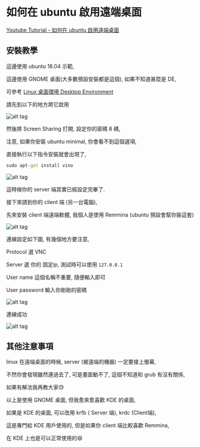 # 如何在 ubuntu 啟用遠端桌面

[Youtube Tutorial - 如何在 ubuntu 啟用遠端桌面](https://youtu.be/-01unOIk9mI)

## 安裝教學

這邊使用 ubuntu 18.04 示範,

這邊使用 GNOME 桌面(大多數預設安裝都是這個), 如果不知道甚麼是 DE,

可參考 [Linux 桌面環境 Desktop Environment](https://github.com/twtrubiks/linux-note/tree/master/linux-de)

請先到以下的地方將它啟用

![alt tag](https://i.imgur.com/QNjAP8e.png)

然後將 Screen Sharing 打開, 設定你的密碼 8 碼,

注意, 如果你安裝 ubuntu minimal, 你會看不到這個選項,

直接執行以下指令安裝就會出現了,

```cmd
sudo apt-get install vino
```

![alt tag](https://i.imgur.com/OjN7Prq.png)

這時候你的 server 端其實已經設定完畢了.

接下來請到你的 client 端 (另一台電腦),

先來安裝 client 端遠端軟體, 我個人是使用 Remmina (ubuntu 預設會幫你裝這套)

![alt tag](https://i.imgur.com/qGYgKGu.png)

連線設定如下圖, 有幾個地方要注意,

Protocol 選 VNC

Server 選 你的 固定ip, 測試時可以使用 `127.0.0.1`

User name 這個名稱不重要, 隨便輸入即可

User password 輸入你剛剛的密碼

![alt tag](https://i.imgur.com/hekY4rz.png)

連線成功

![alt tag](https://i.imgur.com/ptfTAoh.png)

## 其他注意事項

linux 在遠端桌面的時候, server (被遠端的機器) 一定要接上螢幕,

不然你會發現雖然連過去了, 可是畫面動不了, 這個不知道和 grub 有沒有關係,

如果有解法我再教大家:sweat:

以上是使用 GNOME 桌面, 但我愈來愈喜歡 KDE 的桌面,

如果是 KDE 的桌面, 可以改用 krfb ( Server 端), krdc (Client端),

這是專門給 KDE 用戶使用的, 但是如果你 client 端比較喜歡 Remmina,

在 KDE 上也是可以正常使用的:smile:
